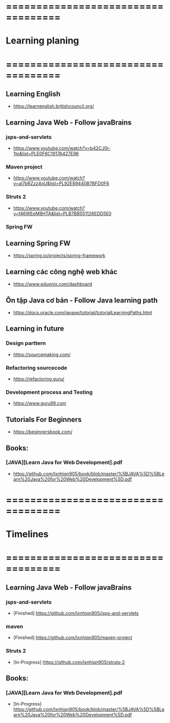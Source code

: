 # ===================================
# Learning planing
# ===================================

## Learning English
- https://learnenglish.britishcouncil.org/

## Learning Java Web - Follow javaBrains
### jsps-and-servlets
- https://www.youtube.com/watch?v=b42CJ0r-1to&list=PLE0F6C1917A427E96

### Maven project
- https://www.youtube.com/watch?v=al7bRZzz4oU&list=PL92E89440B7BFD0F6

### Struts 2
- https://www.youtube.com/watch?v=f46WEeM8HTA&list=PLB7BB551126EDD5E0

### Spring FW


## Learning Spring FW
- https://spring.io/projects/spring-framework

## Learning các công nghệ web khác
- https://www.eduonix.com/dashboard

## Ôn tập Java cơ bản - Follow Java learning path
- https://docs.oracle.com/javase/tutorial/tutorialLearningPaths.html

## Learning in future 
### Design parttern
- https://sourcemaking.com/

### Refactoring sourcecode
- https://refactoring.guru/

### Development process and Testing
- https://www.guru99.com

## Tutorials For Beginners
- https://beginnersbook.com/

## Books:
### [JAVA][Learn Java for Web Development].pdf
- https://github.com/lxnhiqn905/book/blob/master/%5BJAVA%5D%5BLearn%20Java%20for%20Web%20Development%5D.pdf


# ===================================
# Timelines
# ===================================

## Learning Java Web - Follow javaBrains
### jsps-and-servlets
- [Finished] https://github.com/lxnhiqn905/jsps-and-servlets

### maven
- [Finished] https://github.com/lxnhiqn905/maven-project

### Struts 2
- [In-Progress] https://github.com/lxnhiqn905/struts-2

## Books:
### [JAVA][Learn Java for Web Development].pdf
- [In-Progress] https://github.com/lxnhiqn905/book/blob/master/%5BJAVA%5D%5BLearn%20Java%20for%20Web%20Development%5D.pdf



